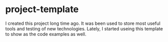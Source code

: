 # project-template

I created this project long time ago. It was been used to store most useful tools and testing of new technologies. 
Lately, I started useing this template to show as the code examples as well.
